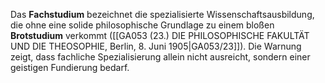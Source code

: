 
Das **Fachstudium** bezeichnet die spezialisierte Wissenschaftsausbildung, die ohne eine solide philosophische Grundlage zu einem bloßen **Brotstudium** verkommt ([[GA053 (23.) DIE PHILOSOPHISCHE FAKULTÄT UND DIE THEOSOPHIE, Berlin, 8. Juni 1905|GA053/23]]). Die Warnung zeigt, dass fachliche Spezialisierung allein nicht ausreicht, sondern einer geistigen Fundierung bedarf.
